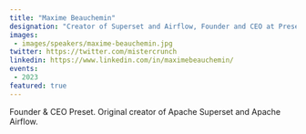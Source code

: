 ```yaml
---
title: "Maxime Beauchemin"
designation: "Creator of Superset and Airflow, Founder and CEO at Preset"
images:
 - images/speakers/maxime-beauchemin.jpg
twitter: https://twitter.com/mistercrunch
linkedin: https://www.linkedin.com/in/maximebeauchemin/
events:
 - 2023
featured: true
---
```


Founder & CEO Preset. Original creator of Apache Superset and Apache Airflow.

